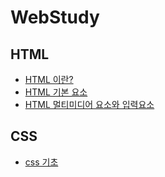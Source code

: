 # WebStudy

## HTML
- [HTML 이란?](https://github.com/HYEONSEONG-KIM/WebStudy/blob/main/HTML/HTML%EC%9D%B4%EB%9E%80.md)
- [HTML 기본 요소](https://github.com/HYEONSEONG-KIM/WebStudy/blob/main/HTML/HTML%20%EA%B8%B0%EB%B3%B8%20%EC%9A%94%EC%86%8C.md)
- [HTML 멀티미디어 요소와 입력요소](https://github.com/HYEONSEONG-KIM/WebStudy/blob/main/HTML/HTML%EB%A9%80%ED%8B%B0%EB%AF%B8%EB%94%94%EC%96%B4%20%EC%9A%94%EC%86%8C%EC%99%80%20%EC%9E%85%EB%A0%A5%EC%9A%94%EC%86%8C.md)

## CSS
- [css 기초](https://github.com/HYEONSEONG-KIM/WebStudy/blob/main/CSS/css%EA%B8%B0%EC%B4%88.md)